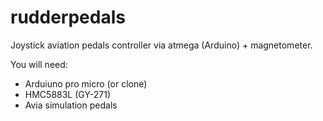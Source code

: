 # rudderpedals
Joystick aviation pedals controller via atmega (Arduino) + magnetometer.

You will need:
- Arduiuno pro micro (or clone)
- HMC5883L (GY-271)
- Avia simulation pedals
